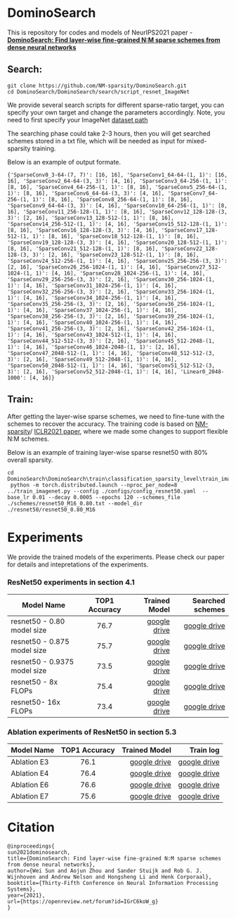 # DominoSearch
This is repository for codes and models of NeurIPS2021 paper - **[DominoSearch: Find layer-wise fine-grained N:M sparse schemes from dense neural networks](https://openreview.net/forum?id=IGrC6koW_g)**

## Search:
```
git clone https://github.com/NM-sparsity/DominoSearch.git
cd DominoSearch/DominoSearch/search/script_resnet_ImageNet
```
We provide several search scripts for different sparse-ratio target, you can specify your own target and change the parameters accordingly.
Note, you need to first specify your ImageNet [dataset path](https://github.com/NM-sparsity/DominoSearch/blob/main/DominoSearch/search/script_resnet_ImageNet/configs/config_resnet50_img_mix_from_dense.yaml) 

The searching phase could take 2-3 hours, then you will get searched schemes stored in a txt file, which will be needed as input for mixed-sparsity training. 

Below is an example of output formate.

```
{'SparseConv0_3-64-(7, 7)': [16, 16], 'SparseConv1_64-64-(1, 1)': [16, 16], 'SparseConv2_64-64-(3, 3)': [4, 16], 'SparseConv3_64-256-(1, 1)': [8, 16], 'SparseConv4_64-256-(1, 1)': [8, 16], 'SparseConv5_256-64-(1, 1)': [8, 16], 'SparseConv6_64-64-(3, 3)': [4, 16], 'SparseConv7_64-256-(1, 1)': [8, 16], 'SparseConv8_256-64-(1, 1)': [8, 16], 'SparseConv9_64-64-(3, 3)': [4, 16], 'SparseConv10_64-256-(1, 1)': [8, 16], 'SparseConv11_256-128-(1, 1)': [8, 16], 'SparseConv12_128-128-(3, 3)': [2, 16], 'SparseConv13_128-512-(1, 1)': [8, 16], 'SparseConv14_256-512-(1, 1)': [4, 16], 'SparseConv15_512-128-(1, 1)': [8, 16], 'SparseConv16_128-128-(3, 3)': [4, 16], 'SparseConv17_128-512-(1, 1)': [8, 16], 'SparseConv18_512-128-(1, 1)': [8, 16], 'SparseConv19_128-128-(3, 3)': [4, 16], 'SparseConv20_128-512-(1, 1)': [8, 16], 'SparseConv21_512-128-(1, 1)': [8, 16], 'SparseConv22_128-128-(3, 3)': [2, 16], 'SparseConv23_128-512-(1, 1)': [8, 16], 'SparseConv24_512-256-(1, 1)': [4, 16], 'SparseConv25_256-256-(3, 3)': [2, 16], 'SparseConv26_256-1024-(1, 1)': [4, 16], 'SparseConv27_512-1024-(1, 1)': [4, 16], 'SparseConv28_1024-256-(1, 1)': [4, 16], 'SparseConv29_256-256-(3, 3)': [2, 16], 'SparseConv30_256-1024-(1, 1)': [4, 16], 'SparseConv31_1024-256-(1, 1)': [4, 16], 'SparseConv32_256-256-(3, 3)': [2, 16], 'SparseConv33_256-1024-(1, 1)': [4, 16], 'SparseConv34_1024-256-(1, 1)': [4, 16], 'SparseConv35_256-256-(3, 3)': [2, 16], 'SparseConv36_256-1024-(1, 1)': [4, 16], 'SparseConv37_1024-256-(1, 1)': [4, 16], 'SparseConv38_256-256-(3, 3)': [2, 16], 'SparseConv39_256-1024-(1, 1)': [4, 16], 'SparseConv40_1024-256-(1, 1)': [4, 16], 'SparseConv41_256-256-(3, 3)': [2, 16], 'SparseConv42_256-1024-(1, 1)': [4, 16], 'SparseConv43_1024-512-(1, 1)': [4, 16], 'SparseConv44_512-512-(3, 3)': [2, 16], 'SparseConv45_512-2048-(1, 1)': [4, 16], 'SparseConv46_1024-2048-(1, 1)': [2, 16], 'SparseConv47_2048-512-(1, 1)': [4, 16], 'SparseConv48_512-512-(3, 3)': [2, 16], 'SparseConv49_512-2048-(1, 1)': [4, 16], 'SparseConv50_2048-512-(1, 1)': [4, 16], 'SparseConv51_512-512-(3, 3)': [2, 16], 'SparseConv52_512-2048-(1, 1)': [4, 16], 'Linear0_2048-1000': [4, 16]}
```

## Train:
After getting the layer-wise sparse schemes, we need to fine-tune with the schemes to recover the accuracy. The training code is based on [NM-sparsity](https://github.com/NM-sparsity/NM-sparsity)/ [ICLR2021 paper](https://arxiv.org/abs/2102.04010), where we made some changes to support flexible N:M schemes. 


Below is an example of training layer-wise sparse resnet50 with 80% overall sparsity. 
```
cd DominoSearch\DominoSearch\train\classification_sparsity_level\train_imagenet
 python -m torch.distributed.launch --nproc_per_node=8 ../train_imagenet.py --config ./configs/config_resnet50.yaml  --base_lr 0.01 --decay 0.0005 --epochs 120 --schemes_file ./schemes/resnet50_M16_0.80.txt --model_dir ./resnet50/resnet50_0.80_M16
```




# Experiments

We provide the trained models of the experiments. Please check our paper for details and intepretations of the experiments.

### ResNet50 experiments in section 4.1

|  Model Name  | TOP1 Accuracy   | Trained Model  | Searched schemes | 
| ------------- |:-------------:| -----:|  -----:  |
| resnet50 - 0.80 model size |  76.7  | [google drive](https://drive.google.com/file/d/1eZ6q_XKo2yDz6F87xYPhT6GnC8eVJ9tx/view?usp=sharing) | [google drive](https://drive.google.com/file/d/1QzPa9CWE9gOTvEH1kih7vTJR6lO8Mc1j/view?usp=sharing) |
| resnet50 - 0.875 model size      | 75.7      |  [google drive](https://drive.google.com/file/d/1YImPgGbmJtzxgGnOBsDAGlKPBO-m6YiA/view?usp=sharing) | [google drive](https://drive.google.com/file/d/1ebKLLTZKhujaW8TQbR5ZUi3rV13TSRxk/view?usp=sharing) |
| resnet50 - 0.9375 model size | 73.5      |  [google drive](https://drive.google.com/file/d/1Q6AL6zxLW77eBw5kTx8KyhkOba5RHKP3/view?usp=sharing) | [google drive](https://drive.google.com/file/d/1nSpBVdDTSa_jKzF-1h1t62D4tJq9Ntsx/view?usp=sharing) |
|resnet50 - 8x FLOPs| 75.4 | [google drive](https://drive.google.com/file/d/1A_WR72Y-Si1yt84H6aW5rXURnv7dX4QV/view?usp=sharing)| [google drive](https://drive.google.com/file/d/1HPs0bU8z0xh6XYpZUnzG9toKSIj6m0-Z/view?usp=sharing) |
|resnet50- 16x FLOPs| 73.4 | [google drive](https://drive.google.com/file/d/1s6Zz99bWt4_XPdZCtuqUjg_70G7zJyAr/view?usp=sharing)  | [google drive](https://drive.google.com/file/d/1dnZIwoUUpiFatDo1sxyPaJGk90yh__y4/view?usp=sharing) |

### Ablation experiments of ResNet50 in section 5.3

|  Model Name  | TOP1 Accuracy   | Trained Model  | Train log | 
| ------------- |:-------------: | -----:  | -----: |
| Ablation E3 |  76.1  | [google drive](https://drive.google.com/file/d/1i2S8Q-ely6U5i_gw35YRXbdoijKQhOBi/view?usp=sharing)  |  [google drive](https://drive.google.com/file/d/1JzrOiXLdzg8mXf0nddHEduBLNrMwLzVX/view?usp=sharing) |
| Ablation E4 |  76.4  | [google drive](https://drive.google.com/file/d/1WgNrGuT3ltCsCu3W-XP-G-pv7TfZwGYm/view?usp=sharing)  | [google drive](https://drive.google.com/file/d/1n3JrR0XuP72KU4W1D6PlAp1tSDwxoJXf/view?usp=sharing) | 
| Ablation E6 |  76.6  | [google drive](https://drive.google.com/file/d/199VE8CwGoUnvQlvD4A0nCIH1h9TbxYGD/view?usp=sharing)  | [google drive](https://drive.google.com/file/d/1ZjEKlXSEz7iNBSKPiZ4zL7QVp6tyaRuY/view?usp=sharing) | 
| Ablation E7 |  75.6  | [google drive](https://drive.google.com/file/d/1gpy0m9EZUmQsMt5pKPlOHRaJNisepGb2/view?usp=sharing)  | [google drive](https://drive.google.com/file/d/1RNDYr7soWqv7SQhHfg9dJ2s6CtWSnb61/view?usp=sharing) | 



# Citation
```
@inproceedings{
sun2021dominosearch,
title={DominoSearch: Find layer-wise fine-grained N:M sparse schemes from dense neural networks},
author={Wei Sun and Aojun Zhou and Sander Stuijk and Rob G. J. Wijnhoven and Andrew Nelson and Hongsheng Li and Henk Corporaal},
booktitle={Thirty-Fifth Conference on Neural Information Processing Systems},
year={2021},
url={https://openreview.net/forum?id=IGrC6koW_g}
}
```
